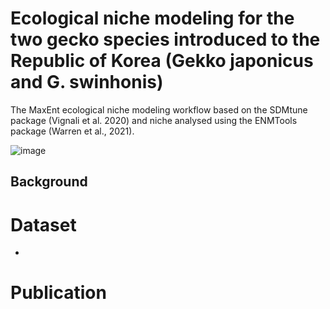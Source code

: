 # Ecological niche modeling for the two gecko species introduced to the Republic of Korea (Gekko japonicus and G. swinhonis)
The MaxEnt ecological niche modeling workflow based on the SDMtune package (Vignali et al. 2020) and niche analysed using the ENMTools package (Warren et al., 2021).

![image](https://github.com/yucheols/Gekko/assets/85914125/3ccb9d09-bdfa-484d-a5d6-dbfa1ced0c70)

Background
- 

# Dataset
-

# Publication
